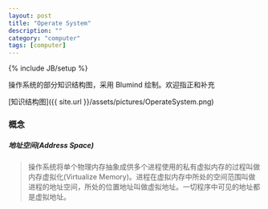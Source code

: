 ```yaml
---
layout: post
title: "Operate System"
description: ""
category: "computer"
tags: [computer]
---
```

{% include JB/setup %}

操作系统的部分知识结构图，采用 Blumind 绘制。欢迎指正和补充

[知识结构图]({{ site.url }}/assets/pictures/OperateSystem.png)

### 概念

##### 地址空间(Address Space)
> 操作系统将单个物理内存抽象成供多个进程使用的私有虚拟内存的过程叫做内存虚拟化(Virtualize Memory)。进程在虚拟内存中所处的空间范围叫做进程的地址空间，所处的位置地址叫做虚拟地址。一切程序中可见的地址都是虚拟地址。